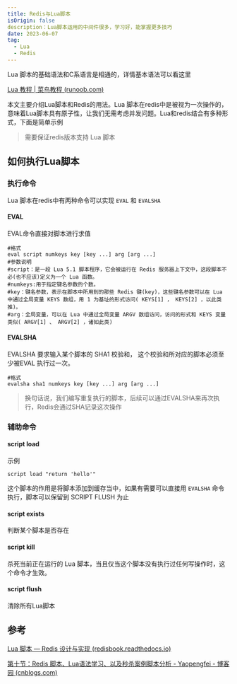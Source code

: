 ```yaml
---
title: Redis与Lua脚本
isOrigin: false
description：Lua脚本运用的中间件很多，学习好，能掌握更多技巧
date: 2023-06-07
tag: 
  - Lua
  - Redis
---
```


Lua 脚本的基础语法和C系语言是相通的，详情基本语法可以看这里

[Lua 教程 | 菜鸟教程 (runoob.com)](https://www.runoob.com/lua/lua-tutorial.html)

本文主要介绍Lua脚本和Redis的用法。Lua 脚本在redis中是被视为一次操作的，意味着Lua脚本具有原子性，让我们无需考虑并发问题。Lua和redis结合有多种形式，下面是简单示例

> 需要保证redis版本支持 Lua 脚本

## 如何执行Lua脚本

### 执行命令

Lua 脚本在redis中有两种命令可以实现 `EVAL` 和 `EVALSHA`

#### EVAL

EVAL命令直接对脚本进行求值

```shell
#格式
eval script numkeys key [key ...] arg [arg ...]
#参数说明
#script：是一段 Lua 5.1 脚本程序，它会被运行在 Redis 服务器上下文中，这段脚本不必(也不应该)定义为一个 Lua 函数。
#numkeys:用于指定键名参数的个数。
#key：键名参数，表示在脚本中所用到的那些 Redis 键(key)，这些键名参数可以在 Lua 中通过全局变量 KEYS 数组，用 1 为基址的形式访问( KEYS[1] ， KEYS[2] ，以此类推)。
#arg：全局变量，可以在 Lua 中通过全局变量 ARGV 数组访问，访问的形式和 KEYS 变量类似( ARGV[1] 、 ARGV[2] ，诸如此类)
```

#### EVALSHA

EVALSHA 要求输入某个脚本的 SHA1 校验和， 这个校验和所对应的脚本必须至少被EVAL 执行过一次。

```shell
#格式
evalsha sha1 numkeys key [key ...] arg [arg ...]
```

> 换句话说，我们编写重复执行的脚本，后续可以通过EVALSHA来再次执行，Redis会通过SHA记录这次操作

### 辅助命令

#### script load

示例

```shell
script load "return 'hello'"
```



这个脚本的作用是将脚本添加到缓存当中，如果有需要可以直接用 `EVALSHA` 命令执行，脚本可以保留到 SCRIPT FLUSH 为止

#### script exists

判断某个脚本是否存在

#### script kill

杀死当前正在运行的 Lua 脚本，当且仅当这个脚本没有执行过任何写操作时，这个命令才生效。

####  script flush

清除所有Lua脚本

## 参考

[Lua 脚本 — Redis 设计与实现 (redisbook.readthedocs.io)](https://redisbook.readthedocs.io/en/latest/feature/scripting.html)

[第十节：Redis 脚本、Lua语法学习、以及秒杀案例脚本分析 - Yaopengfei - 博客园 (cnblogs.com)](https://www.cnblogs.com/yaopengfei/p/13941841.html)